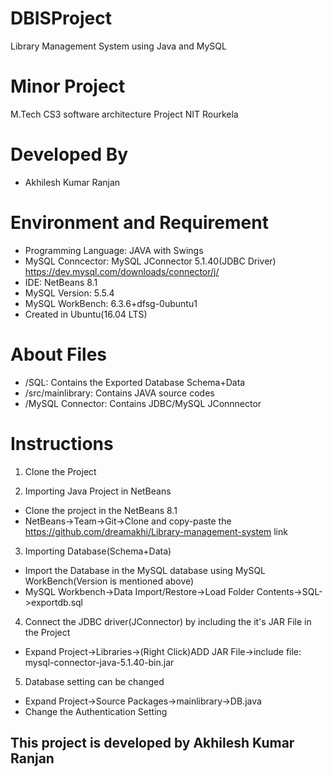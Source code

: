 # DBISProject
Library Management System using Java and MySQL

# Minor Project
M.Tech CS3 software architecture Project
NIT Rourkela

# Developed By
- Akhilesh Kumar Ranjan

# Environment and Requirement
- Programming Language: JAVA with  Swings
- MySQL Conncector: MySQL JConnector 5.1.40(JDBC Driver)
  https://dev.mysql.com/downloads/connector/j/
- IDE: NetBeans 8.1
- MySQL Version: 5.5.4
- MySQL WorkBench: 6.3.6+dfsg-0ubuntu1
- Created in Ubuntu(16.04 LTS)

# About Files
-  /SQL: Contains the Exported Database Schema+Data
- /src/mainlibrary: Contains JAVA source codes
- /MySQL Connector: Contains JDBC/MySQL JConnnector

# Instructions
1) Clone the Project 

2) Importing Java Project in NetBeans
- Clone the project in the NetBeans 8.1
- NetBeans->Team->Git->Clone and copy-paste the https://github.com/dreamakhi/Library-management-system link

3) Importing Database(Schema+Data)
- Import the Database in the MySQL database using MySQL WorkBench(Version is mentioned above)
- MySQL Workbench->Data Import/Restore->Load Folder Contents->SQL->exportdb.sql

4) Connect the JDBC driver(JConnector) by including the it's JAR File in the Project
- Expand Project->Libraries->(Right Click)ADD JAR File->include file: mysql-connector-java-5.1.40-bin.jar

5) Database setting can be changed
- Expand Project->Source Packages->mainlibrary->DB.java
- Change the Authentication Setting

## This project is developed by Akhilesh Kumar Ranjan

